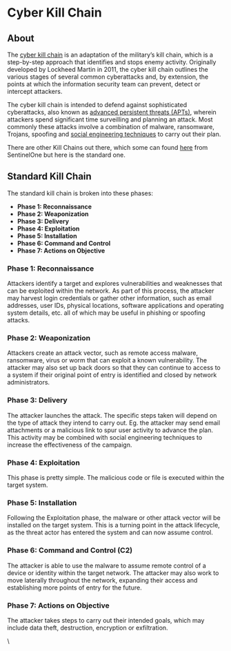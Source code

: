 # Cyber Kill Chain

## About

The [cyber kill chain](https://www.crowdstrike.com/cybersecurity-101/cyber-kill-chain/) is an adaptation of the military’s kill chain, which is a step-by-step approach that identifies and stops enemy activity. Originally developed by Lockheed Martin in 2011, the cyber kill chain outlines the various stages of several common cyberattacks and, by extension, the points at which the information security team can prevent, detect or intercept attackers.

The cyber kill chain is intended to defend against sophisticated cyberattacks, also known as [advanced persistent threats (APTs)](https://www.crowdstrike.com/cybersecurity-101/advanced-persistent-threat-apt/), wherein attackers spend significant time surveilling and planning an attack. Most commonly these attacks involve a combination of malware, ransomware, Trojans, spoofing and [social engineering techniques](https://www.crowdstrike.com/cybersecurity-101/social-engineering-attacks/) to carry out their plan.

There are other Kill Chains out there, which some can found [here](https://www.sentinelone.com/cybersecurity-101/cyber-kill-chain/) from SentinelOne but here is the standard one.

## Standard Kill Chain

The standard kill chain is broken into these phases:

* **Phase 1: Reconnaissance**
* **Phase 2: Weaponization**
* **Phase 3: Delivery**
* **Phase 4: Exploitation**
* **Phase 5: Installation**
* **Phase 6: Command and Control**
* **Phase 7: Actions on Objective**

### **Phase 1: Reconnaissance**

Attackers identify a target and explores vulnerabilities and weaknesses that can be exploited within the network. As part of this process, the attacker may harvest login credentials or gather other information, such as email addresses, user IDs, physical locations, software applications and operating system details, etc. all of which may be useful in phishing or spoofing attacks.

### Phase 2: **Weaponization**

Attackers create an attack vector, such as remote access malware, ransomware, virus or worm that can exploit a known vulnerability. The attacker may also set up back doors so that they can continue to access to a system if their original point of entry is identified and closed by network administrators.

### Phase 3: **Delivery**

The attacker launches the attack. The specific steps taken will depend on the type of attack they intend to carry out. Eg. the attacker may send email attachments or a malicious link to spur user activity to advance the plan. This activity may be combined with social engineering techniques to increase the effectiveness of the campaign.

### Phase 4: **Exploitation**

This phase is pretty simple. The malicious code or file is executed within the target system.

### Phase 5: **Installation**

Following the Exploitation phase, the malware or other attack vector will be installed on the target system. This is a turning point in the attack lifecycle, as the threat actor has entered the system and can now assume control.

### Phase 6: **Command and Control (C2)**

The attacker is able to use the malware to assume remote control of a device or identity within the target network. The attacker may also work to move laterally throughout the network, expanding their access and establishing more points of entry for the future.

### Phase 7: **Actions on Objective**

The attacker takes steps to carry out their intended goals, which may include data theft, destruction, encryption or exfiltration.

\
